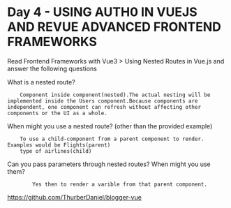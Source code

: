 # Day 4 - USING AUTH0 IN VUEJS AND REVUE ADVANCED FRONTEND FRAMEWORKS

Read Frontend Frameworks with Vue3 > Using Nested Routes in Vue.js and answer the following questions

What is a nested route?

        Component inside component(nested).The actual nesting will be implemented inside the Users component.Because components are independent, one component can refresh without affecting other components or the UI as a whole.

When might you use a nested route? (other than the provided example)

        To use a child-component from a parent component to render. Examples would be Flights(parent)
        type of airlines(child)

Can you pass parameters through nested routes? When might you use them?

            Yes then to render a varible from that parent component.

https://github.com/ThurberDaniel/blogger-vue
